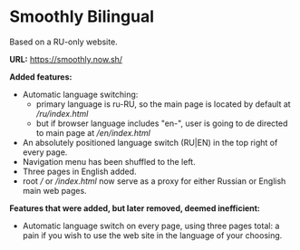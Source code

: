 # Smoothly Bilingual

Based on a RU-only website.

**URL:** https://smoothly.now.sh/

**Added features:**
* Automatic language switching:
  * primary language is ru-RU, so the main page is located by default at */ru/index.html*
  * but if browser language includes "en-", user is going to de directed to main page at */en/index.html*
* An absolutely positioned language switch (RU|EN) in the top right of every page.
* Navigation menu has been shuffled to the left.
* Three pages in English added.
* root */* or */index.html* now serve as a proxy for either Russian or English main web pages.

**Features that were added, but later removed, deemed inefficient:**
* Automatic language switch on every page, using three pages total: a pain if you wish to use the web site in the language of your choosing. 
